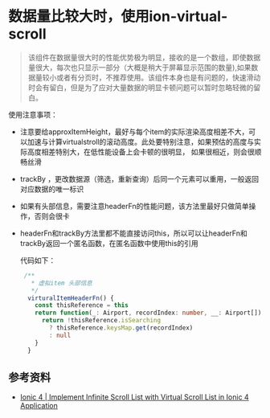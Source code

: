 # 数据量比较大时，使用ion-virtual-scroll

> 该组件在数据量很大时的性能优势极为明显，接收的是一个数组，即使数据量很大，每次也只显示一部分（大概是稍大于屏幕显示范围的数量),如果数据量较小或者有分页时，不推荐使用。该组件本身也是有问题的，快速滑动时会有留白，但是为了应对大量数据的明显卡顿问题可以暂时忽略轻微的留白。

使用注意事项：

- 注意要给approxItemHeight，最好与每个item的实际渲染高度相差不大，可以加速与计算virtualstroll的滚动高度。此处要特别注意，如果预估的高度与实际高度相差特别大，在低性能设备上会卡顿的很明显， 如果很相近，则会很顺畅丝滑

- trackBy ，更改数据源（筛选，重新查询）后同一个元素可以重用，一般返回对应数据的唯一标识

- 如果有头部信息，需要注意headerFn的性能问题，该方法里最好只做简单操作，否则会很卡

- headerFn和trackBy方法里都不能直接访问this，所以可以让headerFn和trackBy返回一个匿名函数，在匿名函数中使用this的引用

  代码如下：

  ```typescript
   /**
     * 虚拟item 头部信息
     */
    virturalItemHeaderFn() {
      const thisReference = this
      return function(_: Airport, recordIndex: number, __: Airport[]) {
        return !thisReference.isSearching
          ? thisReference.keysMap.get(recordIndex)
          : null
      }
    }
  ```


## 参考资料

- [Ionic 4 | Implement Infinite Scroll List with Virtual Scroll List in Ionic 4 Application](https://www.freakyjolly.com/ionic-4-implement-infinite-scroll-list-with-virtual-scroll-list-in-ionic-4-application/)
